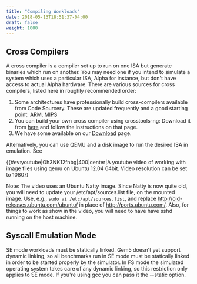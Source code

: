 ```yaml
---
title: "Compiling Workloads"
date: 2018-05-13T18:51:37-04:00
draft: false
weight: 1000
---
```


## Cross Compilers

A cross compiler is a compiler set up to run on one ISA but generate
binaries which run on another. You may need one if you intend to
simulate a system which uses a particular ISA, Alpha for instance, but
don't have access to actual Alpha hardware. There are various sources
for cross compilers, listed here in roughly recommended order:

1.  Some architectures have professionally build cross-compilers
    available from Code Sourcery. These are updated frequently and a
    good starting point:
    [ARM](http://www.codesourcery.com/sgpp/lite/arm/portal/subscription3057),
    [MIPS](http://www.codesourcery.com/sgpp/lite/mips/portal/subscription3130)
2.  You can build your own cross compiler using crosstools-ng: Download
    it from
    [here](http://ymorin.is-a-geek.org/dokuwiki/projects/crosstool#download)
    and follow the instructions on that page.
3.  We have some available on our [Download](Download "wikilink") page.

Alternatively, you can use QEMU and a disk image to run the desired ISA
in emulation. See

{{\#ev:youtube|Oh3NK12fnbg|400|center|A youtube video of working with
image files using qemu on Ubuntu 12.04 64bit. Video resolution can be
set to 1080}}

Note: The video uses an Ubuntu Natty image. Since Natty is now quite
old, you will need to update your /etc/apt/sources.list file, on the
mounted image. Use, e.g., `sudo vi /etc/apt/sources.list`, and replace
<http://old-releases.ubuntu.com/ubuntu/> in place of
<http://ports.ubuntu.com/>. Also, for things to work as show in the
video, you will need to have have sshd running on the host machine.

## Syscall Emulation Mode

SE mode workloads must be statically linked. Gem5 doesn't yet support
dynamic linking, so all benchmarks run in SE mode must be statically
linked in order to be started properly by the simulator. In FS mode the
simulated operating system takes care of any dynamic linking, so this
restriction only applies to SE mode. If you're using gcc you can pass it
the --static option.

